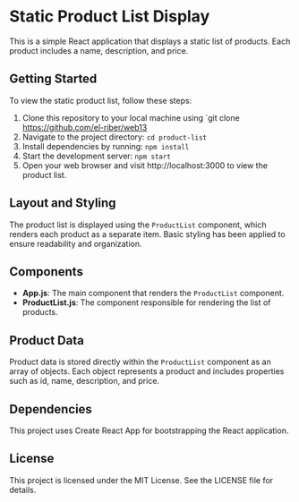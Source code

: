 # Static Product List Display

This is a simple React application that displays a static list of products. Each product includes a name, description, and price.

## Getting Started

To view the static product list, follow these steps:

1. Clone this repository to your local machine using `git clone https://github.com/el-riber/web13
2. Navigate to the project directory: `cd product-list`
3. Install dependencies by running: `npm install`
4. Start the development server: `npm start`
5. Open your web browser and visit http://localhost:3000 to view the product list.

## Layout and Styling

The product list is displayed using the `ProductList` component, which renders each product as a separate item. Basic styling has been applied to ensure readability and organization.

## Components

- **App.js**: The main component that renders the `ProductList` component.
- **ProductList.js**: The component responsible for rendering the list of products.

## Product Data

Product data is stored directly within the `ProductList` component as an array of objects. Each object represents a product and includes properties such as id, name, description, and price.

## Dependencies

This project uses Create React App for bootstrapping the React application.

## License

This project is licensed under the MIT License. See the LICENSE file for details.
